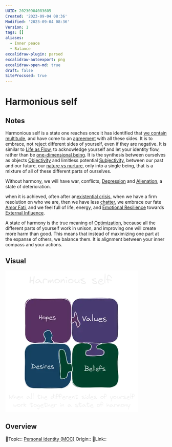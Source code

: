 ```yaml
---
UUID: 20230904083605
Created: '2023-09-04 08:36'
Modified: '2023-09-04 08:36'
Version: 1
tags: []
aliases:
  - Inner peace
  - Balance
excalidraw-plugin: parsed
excalidraw-autoexport: png
excalidraw-open-md: true
draft: false
SiteProcssed: true
---
```


# Harmonious self

## Notes

Harmonious self is a state one reaches once it has identified that [we contain multitude](/notes/a-person-is-a-community.md), and have come to an [agreement](/notes/deliberation.md) with all these sides. It is to embrace, not reject different sides of yourself, even if they are negative. It is similar to [Life as Flow](/notes/life-as-flow.md), to acknowledge yourself and let your identity flow, rather than be [one-dimensional being](/notes/one-dimensional-being.md). It is the synthesis between ourselves as objects [Objectivity](/notes/objectivity.md) and limitless potential [Subjectivity](/notes/subjectivity.md), between our past and our future, our [nature vs nurture](/notes/nature-vs-nurture.md), only into a single being, that is a mixture of all of these different parts of ourselves.

Without harmony, we will have war, conflicts, [Depression](/notes/depression.md) and [Alienation](/notes/alienation.md), a state of deterioration. 

when it is achieved, often after an[existential crisis](/notes/absurdity-of-existence.md), when we have a firm resolution on who we are, then we have less [chatter](/notes/a-person-is-a-community.md), we embrace our fate [Amor Fati](/notes/amor-fati.md), and we feel full of life, energy, and [Emotional Resilience](/notes/emotional-resilience.md) towards [External Influence](/notes/external-influence.md).

A state of harmony is the true meaning of [Optimization](/notes/optimization.md), because all the different parts of yourself work in unison, and improving one will create more harm than good. This means that instead of maximizing one part at the expanse of others, we balance them. It is alignment between your inner compass and your actions.

## Visual

![harmonious self.webp](/notes/harmonious-self.webp)

## Overview
🔼Topic:: [Personal identity (MOC)](/mocs/personal-identity-moc.md)
Origin::
🔗Link:: 
